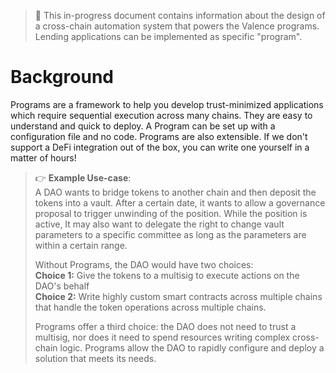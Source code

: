 > 🚧 This in-progress document contains information about the design of a cross-chain automation system that powers the Valence programs. Lending applications can be implemented as specific "program".

# Background

Programs are a framework to help you develop trust-minimized applications which require sequential execution across many chains. They are easy to understand and quick to deploy. A Program can be set up with a configuration file and no code. Programs are also extensible. If we don't support a DeFi integration out of the box, you can write one yourself in a matter of hours!

> 👉 **Example Use-case**:  
> A DAO wants to bridge tokens to another chain and then deposit the tokens into a vault. After a certain date, it wants to allow a governance proposal to trigger unwinding of the position. While the position is active, It may also want to delegate the right to change vault parameters to a specific committee as long as the parameters are within a certain range.
>
> Without Programs, the DAO would have two choices:  
> **Choice 1:** Give the tokens to a multisig to execute actions on the DAO's behalf  
> **Choice 2:** Write highly custom smart contracts across multiple chains that handle the token operations across multiple chains.
>
> Programs offer a third choice: the DAO does not need to trust a multisig, nor does it need to spend resources writing complex cross-chain logic. Programs allow the DAO to rapidly configure and deploy a solution that meets its needs.
